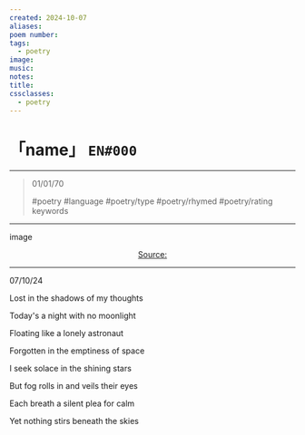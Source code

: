 ```yaml
---
created: 2024-10-07
aliases:
poem number:
tags:
  - poetry
image:
music:
notes:
title:
cssclasses:
  - poetry
---
```

# 「name」 `EN#000`

---

> 01/01/70
>  
> #poetry
> #language
> #poetry/type
> #poetry/rhymed
> #poetry/rating
> keywords

---

image

<center class="img_caption"><a href="https://" class="source-link">Source: </a></center>

---

07/10/24

Lost in the shadows of my thoughts

Today's a night with no moonlight

Floating like a lonely astronaut

Forgotten in the emptiness of space

  

I seek solace in the shining stars

But fog rolls in and veils their eyes

Each breath a silent plea for calm

Yet nothing stirs beneath the skies
